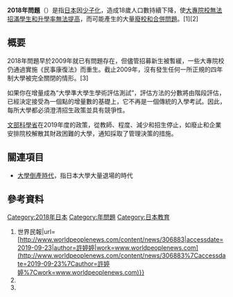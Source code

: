 **2018年問題**（）是指[日本](../Page/日本.md "wikilink")因[少子化](../Page/少子化.md "wikilink")，造成18歲人口數持續下降，使[大專院校無法招滿學生和升學率無法提高](https://zh.wikipedia.org/wiki/大專院校 "wikilink")，而可能產生的大量[廢校和合併問題](https://zh.wikipedia.org/wiki/廢校 "wikilink")。\[1\]\[2\]

## 概要

2018年問題早於2009年就已有問題存在，但儘管招募新生被暫緩，一些大專院校仍通過實施《民事康復法》而重生。截止2009年，沒有發生任何一所正規的四年制大學被完全關閉的情形。\[3\]

如果你在增量成為“大學準大學生學術評估測試”，評估方法的分數將由階段評估，已經決定接受為一個點的增量數的基礎上，它不再是一個傳統的入學考試。因此，每所大學都必須澄清招生政策並具有競爭性。

[文部科學省](../Page/文部科學省.md "wikilink")在2019年度的政策，從教師、程度、減少和招生停止，如廢止和企業安排院校解散其財政困難的大學，通知採取了管理決策的措施。

## 關連項目

  - [大學倒產時代](https://zh.wikipedia.org/wiki/大學倒產時代 "wikilink")，指日本大學大量退場的時代

## 參考資料

[Category:2018年日本](https://zh.wikipedia.org/wiki/Category:2018年日本 "wikilink") [Category:年問題](https://zh.wikipedia.org/wiki/Category:年問題 "wikilink") [Category:日本教育](https://zh.wikipedia.org/wiki/Category:日本教育 "wikilink")

1.   世界民報|url=[http://www.worldpeoplenews.com/content/news/306883|accessdate=2019-09-23|author=許婷婷|work=www.worldpeoplenews.com](http://www.worldpeoplenews.com/content/news/306883%7Caccessdate=2019-09-23%7Cauthor=許婷婷%7Cwork=www.worldpeoplenews.com)}}
2.
3.